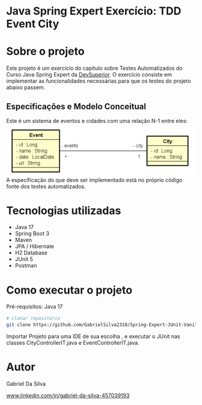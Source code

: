 # Java Spring Expert Exercício: TDD Event City


# Sobre o projeto
Este projeto é um exercício do capítulo sobre Testes Automatizados do Curso Java Spring Expert da [DevSuperior](https://devsuperior.com.br "Site da DevSuperior").
O exercício consiste em implementar as funcionalidades necessárias para que os testes do projeto abaixo passem.


## Especificações e Modelo Conceitual
Este é um sistema de eventos e cidades com uma relação N-1 entre eles:
![Modelo Conceitual](https://github.com/GabrielSilva2310/Assets/blob/main/Images%20Java%20Spring%20Expert/Testes%20Automatizados/Modelo%20Conceitual%20TDD%20Event-City.png)
A especificação do que deve ser implementado está no próprio código fonte dos testes automatizados.


# Tecnologias utilizadas
- Java 17
- Spring Boot 3
- Maven
- JPA / Hibernate
- H2 Database
- JUnit 5
- Postman

# Como executar o projeto

Pré-requisitos: Java 17

```bash
# clonar repositório
git clone https://github.com/GabrielSilva2310/Spring-Expert-JUnit-Vanilla.git
```
Importar Projeto para uma IDE de sua escolha , e executar o JUnit nas classes CityControllerIT.java e EventControllerIT.java.



# Autor

Gabriel Da Silva 

www.linkedin.com/in/gabriel-da-silva-457039193
